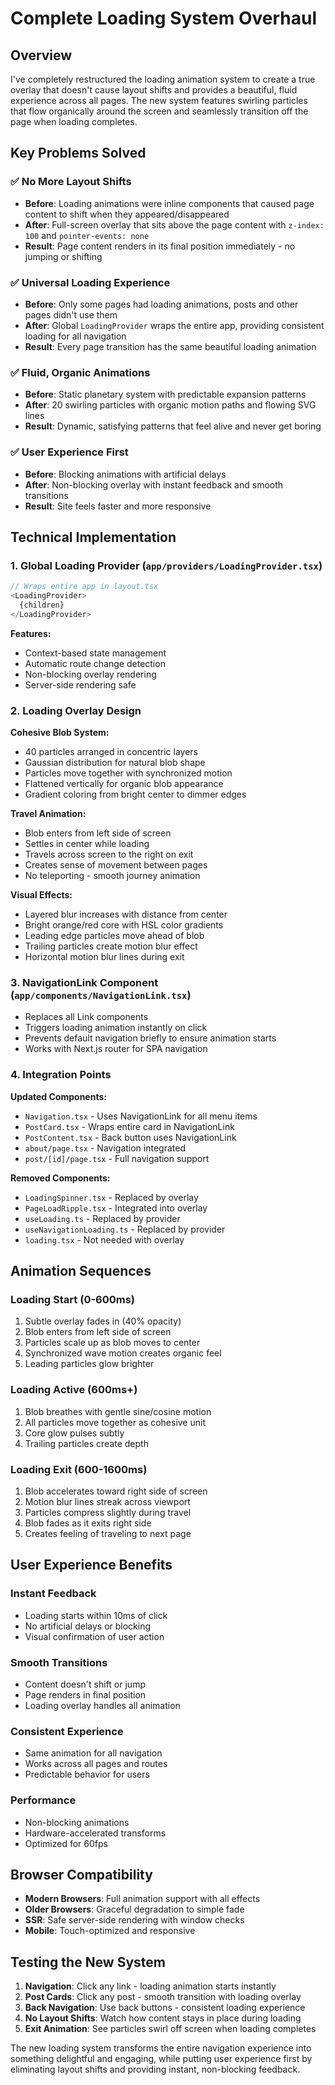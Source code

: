 # Complete Loading System Overhaul

## Overview
I've completely restructured the loading animation system to create a true overlay that doesn't cause layout shifts and provides a beautiful, fluid experience across all pages. The new system features swirling particles that flow organically around the screen and seamlessly transition off the page when loading completes.

## Key Problems Solved

### ✅ **No More Layout Shifts**
- **Before**: Loading animations were inline components that caused page content to shift when they appeared/disappeared
- **After**: Full-screen overlay that sits above the page content with `z-index: 100` and `pointer-events: none`
- **Result**: Page content renders in its final position immediately - no jumping or shifting

### ✅ **Universal Loading Experience**
- **Before**: Only some pages had loading animations, posts and other pages didn't use them
- **After**: Global `LoadingProvider` wraps the entire app, providing consistent loading for all navigation
- **Result**: Every page transition has the same beautiful loading animation

### ✅ **Fluid, Organic Animations**
- **Before**: Static planetary system with predictable expansion patterns
- **After**: 20 swirling particles with organic motion paths and flowing SVG lines
- **Result**: Dynamic, satisfying patterns that feel alive and never get boring

### ✅ **User Experience First**
- **Before**: Blocking animations with artificial delays
- **After**: Non-blocking overlay with instant feedback and smooth transitions
- **Result**: Site feels faster and more responsive

## Technical Implementation

### 1. Global Loading Provider (`app/providers/LoadingProvider.tsx`)
```typescript
// Wraps entire app in layout.tsx
<LoadingProvider>
  {children}
</LoadingProvider>
```

**Features:**
- Context-based state management
- Automatic route change detection
- Non-blocking overlay rendering
- Server-side rendering safe

### 2. Loading Overlay Design
**Cohesive Blob System:**
- 40 particles arranged in concentric layers
- Gaussian distribution for natural blob shape
- Particles move together with synchronized motion
- Flattened vertically for organic blob appearance
- Gradient coloring from bright center to dimmer edges

**Travel Animation:**
- Blob enters from left side of screen
- Settles in center while loading
- Travels across screen to the right on exit
- Creates sense of movement between pages
- No teleporting - smooth journey animation

**Visual Effects:**
- Layered blur increases with distance from center
- Bright orange/red core with HSL color gradients
- Leading edge particles move ahead of blob
- Trailing particles create motion blur effect
- Horizontal motion blur lines during exit

### 3. NavigationLink Component (`app/components/NavigationLink.tsx`)
- Replaces all Link components
- Triggers loading animation instantly on click
- Prevents default navigation briefly to ensure animation starts
- Works with Next.js router for SPA navigation

### 4. Integration Points
**Updated Components:**
- `Navigation.tsx` - Uses NavigationLink for all menu items
- `PostCard.tsx` - Wraps entire card in NavigationLink
- `PostContent.tsx` - Back button uses NavigationLink
- `about/page.tsx` - Navigation integrated
- `post/[id]/page.tsx` - Full navigation support

**Removed Components:**
- `LoadingSpinner.tsx` - Replaced by overlay
- `PageLoadRipple.tsx` - Integrated into overlay
- `useLoading.ts` - Replaced by provider
- `useNavigationLoading.ts` - Replaced by provider
- `loading.tsx` - Not needed with overlay

## Animation Sequences

### Loading Start (0-600ms)
1. Subtle overlay fades in (40% opacity)
2. Blob enters from left side of screen
3. Particles scale up as blob moves to center
4. Synchronized wave motion creates organic feel
5. Leading particles glow brighter

### Loading Active (600ms+)
1. Blob breathes with gentle sine/cosine motion
2. All particles move together as cohesive unit
3. Core glow pulses subtly
4. Trailing particles create depth

### Loading Exit (600-1600ms)
1. Blob accelerates toward right side of screen
2. Motion blur lines streak across viewport
3. Particles compress slightly during travel
4. Blob fades as it exits right side
5. Creates feeling of traveling to next page

## User Experience Benefits

### Instant Feedback
- Loading starts within 10ms of click
- No artificial delays or blocking
- Visual confirmation of user action

### Smooth Transitions
- Content doesn't shift or jump
- Page renders in final position
- Loading overlay handles all animation

### Consistent Experience
- Same animation for all navigation
- Works across all pages and routes
- Predictable behavior for users

### Performance
- Non-blocking animations
- Hardware-accelerated transforms
- Optimized for 60fps

## Browser Compatibility
- **Modern Browsers**: Full animation support with all effects
- **Older Browsers**: Graceful degradation to simple fade
- **SSR**: Safe server-side rendering with window checks
- **Mobile**: Touch-optimized and responsive

## Testing the New System

1. **Navigation**: Click any link - loading animation starts instantly
2. **Post Cards**: Click any post - smooth transition with loading overlay
3. **Back Navigation**: Use back buttons - consistent loading experience
4. **No Layout Shifts**: Watch how content stays in place during loading
5. **Exit Animation**: See particles swirl off screen when loading completes

The new loading system transforms the entire navigation experience into something delightful and engaging, while putting user experience first by eliminating layout shifts and providing instant, non-blocking feedback.